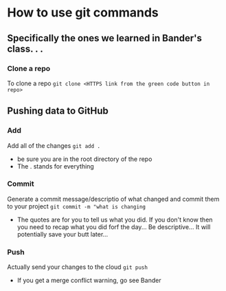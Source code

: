 # How to use git commands
## Specifically the ones we learned in Bander's class. . .

### Clone a repo
To clone a repo
`git clone <HTTPS link from the green code button in repo>`

## Pushing data to GitHub
### Add
Add all of the changes
`git add .`
- be sure you are in the root directory of the repo
- The . stands for everything
### Commit
Generate a commit message/descriptio of what changed and commit them to your project
`git commit -m "what is changing`
- The quotes are for you to tell us what you did. If you don't know then you need to recap what you did forf the day... Be descriptive... It will potentially save your butt later... 
### Push
Actually send your changes to the cloud 
`git push` 
- If you get a merge conflict warning, go see Bander
